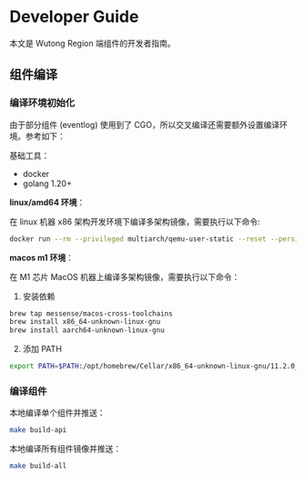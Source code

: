 # Developer Guide

本文是 Wutong Region 端组件的开发者指南。

## 组件编译

### 编译环境初始化

由于部分组件 (eventlog) 使用到了 CGO，所以交叉编译还需要额外设置编译环境。参考如下：

基础工具：

- docker
- golang 1.20+

**linux/amd64 环境**：

在 linux 机器 x86 架构开发环境下编译多架构镜像，需要执行以下命令:

```bash
docker run --rm --privileged multiarch/qemu-user-static --reset --persistent yes
```

**macos m1 环境**：

在 M1 芯片 MacOS 机器上编译多架构镜像，需要执行以下命令：

1. 安装依赖

```bash
brew tap messense/macos-cross-toolchains
brew install x86_64-unknown-linux-gnu
brew install aarch64-unknown-linux-gnu
```

2. 添加 PATH

```bash
export PATH=$PATH:/opt/homebrew/Cellar/x86_64-unknown-linux-gnu/11.2.0_1/bin::/opt/homebrew/Cellar/aarch64-unknown-linux-gnu/11.2.0_1/bin
```

### 编译组件

本地编译单个组件并推送：

```bash
make build-api
```

本地编译所有组件镜像并推送：

```bash
make build-all
```
